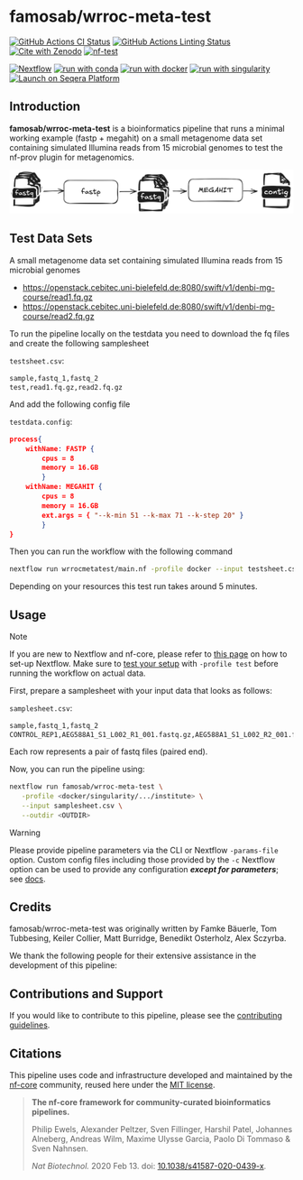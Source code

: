 

# famosab/wrroc-meta-test

[![GitHub Actions CI Status](https://github.com/famosab/wrroc-meta-test/actions/workflows/ci.yml/badge.svg)](https://github.com/famosab/wrroc-meta-test/actions/workflows/ci.yml)
[![GitHub Actions Linting Status](https://github.com/famosab/wrroc-meta-test/actions/workflows/linting.yml/badge.svg)](https://github.com/famosab/wrroc-meta-test/actions/workflows/linting.yml)[![Cite with Zenodo](http://img.shields.io/badge/DOI-10.5281/zenodo.XXXXXXX-1073c8?labelColor=000000)](https://doi.org/10.5281/zenodo.XXXXXXX)
[![nf-test](https://img.shields.io/badge/unit_tests-nf--test-337ab7.svg)](https://www.nf-test.com)

[![Nextflow](https://img.shields.io/badge/nextflow%20DSL2-%E2%89%A524.04.2-23aa62.svg)](https://www.nextflow.io/)
[![run with conda](http://img.shields.io/badge/run%20with-conda-3EB049?labelColor=000000&logo=anaconda)](https://docs.conda.io/en/latest/)
[![run with docker](https://img.shields.io/badge/run%20with-docker-0db7ed?labelColor=000000&logo=docker)](https://www.docker.com/)
[![run with singularity](https://img.shields.io/badge/run%20with-singularity-1d355c.svg?labelColor=000000)](https://sylabs.io/docs/)
[![Launch on Seqera Platform](https://img.shields.io/badge/Launch%20%F0%9F%9A%80-Seqera%20Platform-%234256e7)](https://cloud.seqera.io/launch?pipeline=https://github.com/famosab/wrroc-meta-test)

## Introduction

**famosab/wrroc-meta-test** is a bioinformatics pipeline that runs a minimal working example (fastp + megahit) on a small metagenome data set containing simulated Illumina reads from 15 microbial genomes to test the nf-prov plugin for metagenomics.

![](./wrrocmetatest.excalidraw.png)

## Test Data Sets
A small metagenome data set containing simulated Illumina reads from 15 microbial genomes

- https://openstack.cebitec.uni-bielefeld.de:8080/swift/v1/denbi-mg-course/read1.fq.gz
- https://openstack.cebitec.uni-bielefeld.de:8080/swift/v1/denbi-mg-course/read2.fq.gz

To run the pipeline locally on the testdata you need to download the fq files and create the following samplesheet

`testsheet.csv`:
```csv
sample,fastq_1,fastq_2
test,read1.fq.gz,read2.fq.gz
```

And add the following config file

`testdata.config`:
```json
process{
    withName: FASTP {
        cpus = 8
        memory = 16.GB
        }
    withName: MEGAHIT {
        cpus = 8
        memory = 16.GB
        ext.args = { "--k-min 51 --k-max 71 --k-step 20" }
        }
}
```

Then you can run the workflow with the following command

```bash
nextflow run wrrocmetatest/main.nf -profile docker --input testsheet.csv --outdir results -c testdata.config
```

Depending on your resources this test run takes around 5 minutes.

## Usage

> [!NOTE]
> If you are new to Nextflow and nf-core, please refer to [this page](https://nf-co.re/docs/usage/installation) on how to set-up Nextflow. Make sure to [test your setup](https://nf-co.re/docs/usage/introduction#how-to-run-a-pipeline) with `-profile test` before running the workflow on actual data.

First, prepare a samplesheet with your input data that looks as follows:

`samplesheet.csv`:

```csv
sample,fastq_1,fastq_2
CONTROL_REP1,AEG588A1_S1_L002_R1_001.fastq.gz,AEG588A1_S1_L002_R2_001.fastq.gz
```

Each row represents a pair of fastq files (paired end).

Now, you can run the pipeline using:

<!-- TODO nf-core: update the following command to include all required parameters for a minimal example -->

```bash
nextflow run famosab/wrroc-meta-test \
   -profile <docker/singularity/.../institute> \
   --input samplesheet.csv \
   --outdir <OUTDIR>
```

> [!WARNING]
> Please provide pipeline parameters via the CLI or Nextflow `-params-file` option. Custom config files including those provided by the `-c` Nextflow option can be used to provide any configuration _**except for parameters**_; see [docs](https://nf-co.re/docs/usage/getting_started/configuration#custom-configuration-files).

## Credits

famosab/wrroc-meta-test was originally written by Famke Bäuerle, Tom Tubbesing, Keiler Collier, Matt Burridge, Benedikt Osterholz, Alex Sczyrba.

We thank the following people for their extensive assistance in the development of this pipeline:

<!-- TODO nf-core: If applicable, make list of people who have also contributed -->

## Contributions and Support

If you would like to contribute to this pipeline, please see the [contributing guidelines](.github/CONTRIBUTING.md).

## Citations

<!-- TODO nf-core: Add citation for pipeline after first release. Uncomment lines below and update Zenodo doi and badge at the top of this file. -->
<!-- If you use famosab/wrroc-meta-test for your analysis, please cite it using the following doi: [10.5281/zenodo.XXXXXX](https://doi.org/10.5281/zenodo.XXXXXX) -->


This pipeline uses code and infrastructure developed and maintained by the [nf-core](https://nf-co.re) community, reused here under the [MIT license](https://github.com/nf-core/tools/blob/main/LICENSE).

> **The nf-core framework for community-curated bioinformatics pipelines.**
>
> Philip Ewels, Alexander Peltzer, Sven Fillinger, Harshil Patel, Johannes Alneberg, Andreas Wilm, Maxime Ulysse Garcia, Paolo Di Tommaso & Sven Nahnsen.
>
> _Nat Biotechnol._ 2020 Feb 13. doi: [10.1038/s41587-020-0439-x](https://dx.doi.org/10.1038/s41587-020-0439-x).
